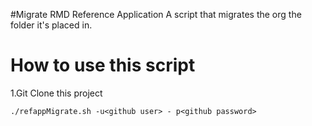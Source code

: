 #Migrate RMD Reference Application
A script that migrates the org the folder it's placed in.


# How to use this script
1.Git Clone  this project 
```
./refappMigrate.sh -u<github user> - p<github password>
```